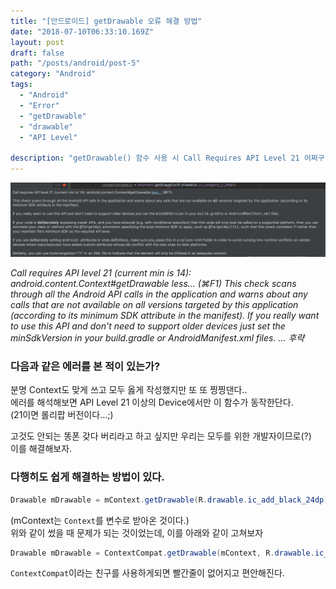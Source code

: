 ```yaml
---
title: "[안드로이드] getDrawable 오류 해결 방법"
date: "2018-07-10T06:33:10.169Z"
layout: post
draft: false
path: "/posts/android/post-5"
category: "Android"
tags:
  - "Android"
  - "Error"
  - "getDrawable"
  - "drawable"
  - "API Level"

description: "getDrawable() 함수 사용 시 Call Requires API Level 21 어쩌구 해결방법"
---
```



![error_image](./error.png)


*Call requires API level 21 (current min is 14): android.content.Context#getDrawable less... (⌘F1)
This check scans through all the Android API calls in the application and warns about any calls that are not available on all versions targeted by this application (according to its minimum SDK attribute in the manifest).  If you really want to use this API and don't need to support older devices just set the minSdkVersion in your build.gradle or AndroidManifest.xml files. ... 후략*


### 다음과 같은 에러를 본 적이 있는가?

분명 Context도 맞게 쓰고 모두 옳게 작성했지만 또 또 찡찡댄다..  
에러를 해석해보면 API Level 21 이상의 Device에서만 이 함수가 동작한단다.  
(21이면 롤리팝 버전이다...;)  

고것도 안되는 똥폰 갖다 버리라고 하고 싶지만 우리는 모두를 위한 개발자이므로(?)  
이를 해결해보자.

### 다행히도 쉽게 해결하는 방법이 있다.




```JAVA
Drawable mDrawable = mContext.getDrawable(R.drawable.ic_add_black_24dp);
```

(mContext는 `Context`를 변수로 받아온 것이다.)  
위와 같이 썼을 때 문제가 되는 것이었는데, 이를 아래와 같이 고쳐보자

```JAVA
Drawable mDrawable = ContextCompat.getDrawable(mContext, R.drawable.ic_add_black_24dp);
```

`ContextCompat`이라는 친구를 사용하게되면 빨간줄이 없어지고 편안해진다.
